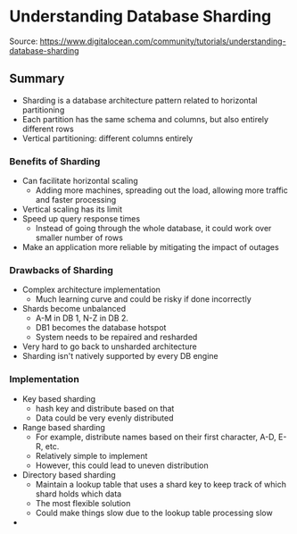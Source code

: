 # Understanding Database Sharding
Source: https://www.digitalocean.com/community/tutorials/understanding-database-sharding

## Summary
- Sharding is a database architecture pattern related to horizontal partitioning
- Each partition has the same schema and columns, but also entirely different rows
- Vertical partitioning: different columns entirely

### Benefits of Sharding
- Can facilitate horizontal scaling
    - Adding more machines, spreading out the load, allowing more traffic and faster processing
- Vertical scaling has its limit
- Speed up query response times
    - Instead of going through the whole database, it could work over smaller number of rows
- Make an application more reliable by mitigating the impact of outages

### Drawbacks of Sharding
- Complex architecture implementation
    - Much learning curve and could be risky if done incorrectly
- Shards become unbalanced
    - A-M in DB 1, N-Z in DB 2.
    - DB1 becomes the database hotspot
    - System needs to be repaired and resharded
- Very hard to go back to unsharded architecture
- Sharding isn't natively supported by every DB engine

### Implementation
- Key based sharding
    - hash key and distribute based on that
    - Data could be very evenly distributed
- Range based sharding
    - For example, distribute names based on their first character, A-D, E-R, etc.
    - Relatively simple to implement
    - However, this could lead to uneven distribution
- Directory based sharding
    - Maintain a lookup table that uses a shard key to keep track of which shard holds which data
    - The most flexible solution
    - Could make things slow due to the lookup table processing slow
- 